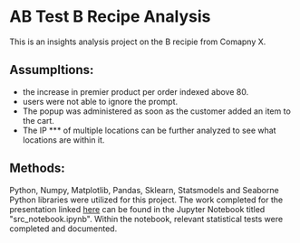# AB Test B Recipe Analysis
This is an insights analysis project on the B recipie from Comapny X.

## Assumpltions:
- the increase in premier product per order indexed above 80.
- users were not able to ignore the prompt.
- The popup was administered as soon as the customer added an item to the cart.
- The IP *** of multiple locations can be further analyzed to see what locations are within it.

## Methods:
Python, Numpy, Matplotlib, Pandas, Sklearn, Statsmodels and Seaborne Python libraries were utilized for this project.
The work completed for the presentation linked [here](https://docs.google.com/presentation/d/1EVK2MdRjOvdCXzIRjrTuZK0W_BnCBo7iQnsZKHzAY5w/edit?usp=sharing) can be found in the Jupyter Notebook titled "src_notebook.ipynb".
Within the notebook, relevant statistical tests were completed and documented.

